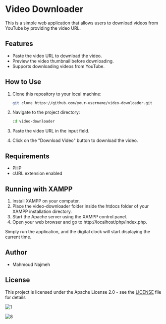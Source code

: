 # Video Downloader

This is a simple web application that allows users to download videos from YouTube by providing the video URL.

## Features

- Paste the video URL to download the video.
- Preview the video thumbnail before downloading.
- Supports downloading videos from YouTube.

## How to Use

1. Clone this repository to your local machine:

   ```bash
   git clone https://github.com/your-username/video-downloader.git


2. Navigate to the project directory:

    ```bash
    cd video-downloader

3. Paste the video URL in the input field.
4. Click on the "Download Video" button to download the video.

## Requirements
- PHP
- cURL extension enabled

## Running with XAMPP
1. Install XAMPP on your computer.
2. Place the video-downloader folder inside the htdocs folder of your XAMPP installation directory.
3. Start the Apache server using the XAMPP control panel.
4. Open your web browser and go to http://localhost/php/index.php.

Simply run the application, and the digital clock will start displaying the current time.

## Author

- Mahmoud Najmeh

## License

This project is licensed under the Apache License 2.0 - see the [LICENSE](LICENSE) file for details


![1](https://github.com/MN10101/PHP/assets/78208459/4575ed14-100a-4ebb-9799-8f739918507d)

![8](https://github.com/MN10101/PHP/assets/78208459/7affb26d-a9c5-401a-b1f1-f10d140f56bd)
